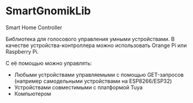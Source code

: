 # SmartGnomikLib
Smart Home Controller

Библиотека для голосового управления умными устройствами.
В качестве устройства-контроллера можно использовать Orange Pi или Raspberry Pi.

С её помощью можно управлять:
- Любыми устройствами управляемыми с помощью GET-запросов      
  (например самодельными устройствами на ESP8266/ESP32)
- Устройствами совместимыми с платформой Tuya
- Компьютером
